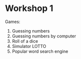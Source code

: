 # Workshop 1

Games:
1) Guessing numbers
2) Guessing numbers by computer
3) Roll of a dice
4) Simulator LOTTO
5) Popular word search engine
